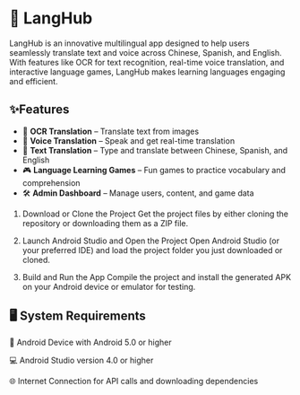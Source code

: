 <h1> 📱 LangHub</h1>
<p>LangHub is an innovative multilingual app designed to help users seamlessly translate text and voice across Chinese, Spanish, and English. With features like OCR for text recognition, real-time voice translation, and interactive language games, LangHub makes learning languages engaging and efficient.
</p>

 <h2>✨Features</h2>

<ul>
  <li>📸 <strong>OCR Translation</strong> – Translate text from images</li>
  <li>🎤 <strong>Voice Translation</strong> – Speak and get real-time translation</li>
  <li>💬 <strong>Text Translation</strong> – Type and translate between Chinese, Spanish, and English</li>
  <li>🎮 <strong>Language Learning Games</strong> – Fun games to practice vocabulary and comprehension</li>
  <li>🛠 <strong>Admin Dashboard</strong> – Manage users, content, and game data</li>
</ul>
  
1. Download or Clone the Project
Get the project files by either cloning the repository or downloading them as a ZIP file.

2. Launch Android Studio and Open the Project
Open Android Studio (or your preferred IDE) and load the project folder you just downloaded or cloned.

3. Build and Run the App
Compile the project and install the generated APK on your Android device or emulator for testing.

<h2>🖥️ System Requirements</h2>

📱 Android Device with Android 5.0 or higher

💻 Android Studio version 4.0 or higher

🌐 Internet Connection for API calls and downloading dependencies

